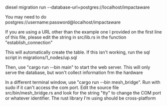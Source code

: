 diesel migration run --database-url=postgres://localhost/impactaware

You may need to do postgres://username:password@localhost/impactaware

If you are using a URL other than the example one I provided on the first line of this file, please edit the string in src/lib.rs in the function "establish\_connection"

This will automatically create the table. If this isn't working, run the sql script in migrations/1\_nodes/up.sql

Then, use "cargo run --bin main" to start the web server. This will only serve the database, but won't collect information frm the hardware

In a different terminal window, use "cargo run --bin mesh\_bridge". Run with sudo if it can't access the com port. Edit the source file src/bin/mesh\_bridge.rs and look for the string "tty" to change the COM port or whatever identifier. The rust library I'm using should be cross-platform

